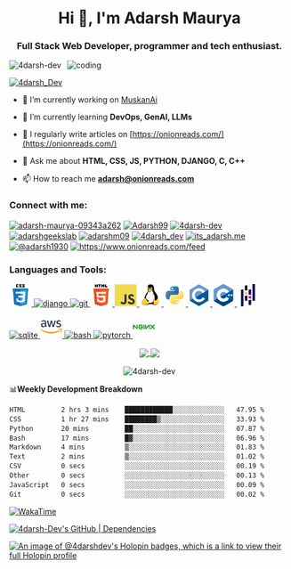 
<h1 align="center">Hi 👋, I'm Adarsh Maurya</h1>
<h3 align="center">Full Stack Web Developer, programmer and tech enthusiast.</h3>
<img src="https://onionreads.com/wp-content/uploads/2023/10/happy-hacker.gif" align="right" alt="coding" width="400">


<p align="left"> <img src="https://komarev.com/ghpvc/?username=4darsh-dev&label=Profile%20views&color=0e75b6&style=flat" alt="4darsh-dev" /> </p>


<p align="left"> <a href="https://twitter.com/4darsh_Dev" target="_blank"><img src="https://img.shields.io/twitter/follow/onionreads?logo=twitter&style=for-the-badge" alt="4darsh_Dev" /></a> </p>

- 🔭 I’m currently working on [MuskanAi](https://github.com/4darsh-Dev/MuskanAi)

- 🌱 I’m currently learning **DevOps, GenAI, LLMs**

- 📝 I regularly write articles on [https://onionreads.com/](https://onionreads.com/)

- 💬 Ask me about **HTML, CSS, JS, PYTHON, DJANGO, C, C++**

- 📫 How to reach me **adarsh@onionreads.com**

<h3 align="left">Connect with me:</h3>
<p align="left">

<a href="https://linkedin.com/in/adarsh-maurya-dev/" target="_blank"><img align="center" src="https://raw.githubusercontent.com/rahuldkjain/github-profile-readme-generator/master/src/images/icons/Social/linked-in-alt.svg" alt="adarsh-maurya-09343a262" height="30" width="40" /></a>
<a href="https://www.hackerrank.com/Adarsh99" target="_blank"><img align="center" src="https://raw.githubusercontent.com/rahuldkjain/github-profile-readme-generator/master/src/images/icons/Social/hackerrank.svg" alt="Adarsh99" height="30" width="40" /></a>
<a href="https://www.leetcode.com/4darsh-dev" target="blank"><img align="center" src="https://raw.githubusercontent.com/rahuldkjain/github-profile-readme-generator/master/src/images/icons/Social/leet-code.svg" alt="4darsh-dev" height="30" width="40" /></a>
<a href="https://www.youtube.com/@adarshgeekslab" target="_blank"><img align="center" src="https://raw.githubusercontent.com/rahuldkjain/github-profile-readme-generator/master/src/images/icons/Social/youtube.svg" alt="adarshgeekslab" height="30" width="40" /></a>
<a href="https://kaggle.com/adarshm09" target="blank"><img align="center" src="https://raw.githubusercontent.com/rahuldkjain/github-profile-readme-generator/master/src/images/icons/Social/kaggle.svg" alt="adarshm09" height="30" width="40" /></a>
<a href="https://twitter.com/4darsh_Dev" target="blank"><img align="center" src="https://raw.githubusercontent.com/rahuldkjain/github-profile-readme-generator/master/src/images/icons/Social/twitter.svg" alt="4darsh_dev" height="30" width="40" /></a>
<a href="https://instagram.com/its_adarsh.me" target="blank"><img align="center" src="https://raw.githubusercontent.com/rahuldkjain/github-profile-readme-generator/master/src/images/icons/Social/instagram.svg" alt="its_adarsh.me" height="30" width="40" /></a>
<a href="https://www.hackerearth.com/@adarsh1930" target="blank"><img align="center" src="https://raw.githubusercontent.com/rahuldkjain/github-profile-readme-generator/master/src/images/icons/Social/hackerearth.svg" alt="@adarsh1930" height="30" width="40" /></a>
<a href="/https://www.onionreads.com/feed" target="blank"><img align="center" src="https://raw.githubusercontent.com/rahuldkjain/github-profile-readme-generator/master/src/images/icons/Social/rss.svg" alt="https://www.onionreads.com/feed" height="30" width="40" /></a>

</p>

<h3 align="left">Languages and Tools:</h3>
<p align="left"> <a href="https://www.w3schools.com/css/" target="_blank" rel="noreferrer"> <img src="https://raw.githubusercontent.com/devicons/devicon/master/icons/css3/css3-original-wordmark.svg" alt="css3" width="40" height="40"/> </a> <a href="https://www.djangoproject.com/" target="_blank" rel="noreferrer"> <img src="https://cdn.worldvectorlogo.com/logos/django.svg" alt="django" width="40" height="40"/> </a> <a href="https://git-scm.com/" target="_blank" rel="noreferrer"> <img src="https://www.vectorlogo.zone/logos/git-scm/git-scm-icon.svg" alt="git" width="40" height="40"/> </a> <a href="https://www.w3.org/html/" target="_blank" rel="noreferrer"> <img src="https://raw.githubusercontent.com/devicons/devicon/master/icons/html5/html5-original-wordmark.svg" alt="html5" width="40" height="40"/> </a> <a href="https://developer.mozilla.org/en-US/docs/Web/JavaScript" target="_blank" rel="noreferrer"> <img src="https://raw.githubusercontent.com/devicons/devicon/master/icons/javascript/javascript-original.svg" alt="javascript" width="40" height="40"/> </a> <a href="https://www.linux.org/" target="_blank" rel="noreferrer"> <img src="https://raw.githubusercontent.com/devicons/devicon/master/icons/linux/linux-original.svg" alt="linux" width="40" height="40"/> </a> <a href="https://www.python.org" target="_blank" rel="noreferrer"> <img src="https://raw.githubusercontent.com/devicons/devicon/master/icons/python/python-original.svg" alt="python" width="40" height="40"/> </a> <a href="https://www.cprogramming.com/" target="_blank" rel="noreferrer"> <img src="https://raw.githubusercontent.com/devicons/devicon/master/icons/c/c-original.svg" alt="c" width="40" height="40"/>
 <a href="https://www.w3schools.com/cpp/" target="_blank" rel="noreferrer"> <img src="https://raw.githubusercontent.com/devicons/devicon/master/icons/cplusplus/cplusplus-original.svg" alt="cplusplus" width="40" height="40"/> </a> <a href="https://pandas.pydata.org/" target="_blank" rel="noreferrer"> <img src="https://raw.githubusercontent.com/devicons/devicon/2ae2a900d2f041da66e950e4d48052658d850630/icons/pandas/pandas-original.svg" alt="pandas" width="40" height="40"/> </a> </p>
</a> <a href="https://www.sqlite.org/" target="_blank" rel="noreferrer"> <img src="https://www.vectorlogo.zone/logos/sqlite/sqlite-icon.svg" alt="sqlite" width="40" height="40"/> </a> <a href="https://aws.amazon.com" target="_blank" rel="noreferrer"> <img src="https://raw.githubusercontent.com/devicons/devicon/master/icons/amazonwebservices/amazonwebservices-original-wordmark.svg" alt="aws" width="40" height="40"/> </a> <a href="https://www.gnu.org/software/bash/" target="_blank" rel="noreferrer"> <img src="https://www.vectorlogo.zone/logos/gnu_bash/gnu_bash-icon.svg" alt="bash" width="40" height="40"/> </a>  <a href="https://pytorch.org/" target="_blank" rel="noreferrer"> <img src="https://www.vectorlogo.zone/logos/pytorch/pytorch-icon.svg" alt="pytorch" width="40" height="40"/> </a>  <a href="https://www.nginx.com" target="_blank" rel="noreferrer"> <img src="https://raw.githubusercontent.com/devicons/devicon/master/icons/nginx/nginx-original.svg" alt="nginx" width="40" height="40"/> </a> 

</p>
<p align="center">
  <a href="https://github.com/4darsh-Dev">
    <img align="center" src="https://github-readme-stats.vercel.app/api?username=4darsh-Dev&show_icons=true&hide_border=true&title_color=94b4a4&amp&icon_color=FFFFFF&amp&text_color=FFFFFF&amp&bg_color=000000&count_private=true&include_all_commits=true"/>
  </a>
  <a href="https://github.com/4darsh-Dev">
    <img align="center" height="195px" src="https://github-readme-stats.vercel.app/api/top-langs/?username=4darsh-Dev&text_color=FFFFFF&bg_color=000000&title_color=94b4a4&langs_count=15&layout=compact&hide_border=true" />
  </a>
</p>
<!-- <p><img align="left" src="https://github-readme-stats.vercel.app/api/top-langs?username=4darsh-dev&show_icons=true&locale=en&layout=compact" alt="4darsh-dev" /></p> -->
<p align="center"><img align="center" src="https://github-readme-streak-stats.herokuapp.com/?user=4darsh-dev&" alt="4darsh-dev" /></p>

📊**Weekly Development Breakdown**
<!--START_SECTION:waka-->

```txt
HTML         2 hrs 3 mins    ████████████░░░░░░░░░░░░░   47.95 %
CSS          1 hr 27 mins    ████████▒░░░░░░░░░░░░░░░░   33.93 %
Python       20 mins         ██░░░░░░░░░░░░░░░░░░░░░░░   07.87 %
Bash         17 mins         █▓░░░░░░░░░░░░░░░░░░░░░░░   06.96 %
Markdown     4 mins          ▒░░░░░░░░░░░░░░░░░░░░░░░░   01.83 %
Text         2 mins          ▒░░░░░░░░░░░░░░░░░░░░░░░░   01.02 %
CSV          0 secs          ░░░░░░░░░░░░░░░░░░░░░░░░░   00.19 %
Other        0 secs          ░░░░░░░░░░░░░░░░░░░░░░░░░   00.13 %
JavaScript   0 secs          ░░░░░░░░░░░░░░░░░░░░░░░░░   00.09 %
Git          0 secs          ░░░░░░░░░░░░░░░░░░░░░░░░░   00.02 %
```

<!--END_SECTION:waka-->
[![WakaTime](https://github.com/4darsh-Dev/4darsh-Dev/workflows/WakaReadme%20DevMetrics/badge.svg)](https://github.com/4darsh-Dev/4darsh-Dev/actions)

[![4darsh-Dev's GitHub | Dependencies](https://stats.quine.sh/4darsh-Dev/dependencies?theme=dark)](https://quine.sh?utm_source=widgets&utm_campaign=4darsh-Dev)

[![An image of @4darshdev's Holopin badges, which is a link to view their full Holopin profile](https://holopin.me/4darshdev)](https://holopin.io/@4darshdev)


